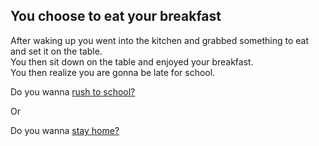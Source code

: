 ## You choose to eat your breakfast

After waking up you went into the kitchen and grabbed something to eat and set it on the table.  
You then sit down on the table and enjoyed your breakfast.  
You then realize you are gonna be late for school.

Do you wanna [rush to school?](../../../choice1/choice1/choice2/running.md)

Or

Do you wanna [stay home?](choice2/stayhome.md)